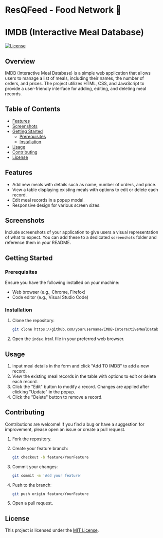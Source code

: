 # ResQFeed - Food Network 🍭

# IMDB (Interactive Meal Database)

[![License](https://img.shields.io/badge/License-MIT-blue.svg)](LICENSE)

## Overview

IMDB (Interactive Meal Database) is a simple web application that allows users to manage a list of meals, including their names, the number of orders, and prices. The project utilizes HTML, CSS, and JavaScript to provide a user-friendly interface for adding, editing, and deleting meal records.

## Table of Contents

- [Features](#features)
- [Screenshots](#screenshots)
- [Getting Started](#getting-started)
  - [Prerequisites](#prerequisites)
  - [Installation](#installation)
- [Usage](#usage)
- [Contributing](#contributing)
- [License](#license)

## Features

- Add new meals with details such as name, number of orders, and price.
- View a table displaying existing meals with options to edit or delete each record.
- Edit meal records in a popup modal.
- Responsive design for various screen sizes.

## Screenshots

Include screenshots of your application to give users a visual representation of what to expect. You can add these to a dedicated `screenshots` folder and reference them in your README.

## Getting Started

### Prerequisites

Ensure you have the following installed on your machine:

- Web browser (e.g., Chrome, Firefox)
- Code editor (e.g., Visual Studio Code)

### Installation

1. Clone the repository:

    ```bash
    git clone https://github.com/yourusername/IMDB-InteractiveMealDatabase.git
    ```

2. Open the `index.html` file in your preferred web browser.

## Usage

1. Input meal details in the form and click "Add TO IMDB" to add a new record.
2. View the existing meal records in the table with options to edit or delete each record.
3. Click the "Edit" button to modify a record. Changes are applied after clicking "Update" in the popup.
4. Click the "Delete" button to remove a record.

## Contributing

Contributions are welcome! If you find a bug or have a suggestion for improvement, please open an issue or create a pull request.

1. Fork the repository.
2. Create your feature branch:

    ```bash
    git checkout -b feature/YourFeature
    ```

3. Commit your changes:

    ```bash
    git commit -m 'Add your feature'
    ```

4. Push to the branch:

    ```bash
    git push origin feature/YourFeature
    ```

5. Open a pull request.

## License

This project is licensed under the [MIT License](LICENSE).



